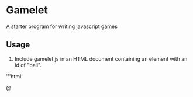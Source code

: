 # Gamelet

A starter program for writing javascript games

## Usage

1. Include gamelet.js in an HTML document containing an element with an id of "ball".

'''html

<div id="ball">@</div>
<script src="gamelet.js"/>
'''

2. The script will detect when the right or left arrow keys are pressed and will move the ball accordingly.
